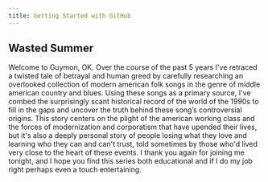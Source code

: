 ```yaml
---
title: Getting Started with GitHub
---
```


## Wasted Summer

Welcome to Guymon, OK. Over the course of the past 5 years I've retraced a twisted tale of betrayal and human greed by carefully researching an overlooked collection of modern american folk songs in the genre of middle american country and blues. Using these songs as a primary source, I've combed the surprisingly scant historical record of the world of the 1990s to fill in the gaps and uncover the truth behind these song’s controversial origins.  This story centers on the plight of the american working class and the forces of modernization and corporatism that have upended their lives, but it's also a deeply personal story of people losing what they love and learning who they can and can't trust, told sometimes by those who'd lived very close to the heart of these events.  I thank you again for joining me tonight, and I hope you find this series both educational and if I do my job right perhaps even a touch entertaining.